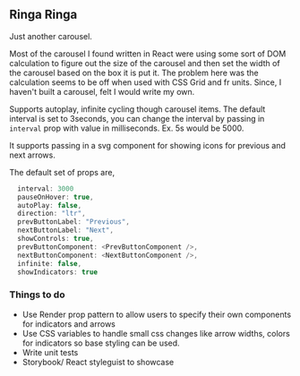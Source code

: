 ## Ringa Ringa

Just another carousel. 

Most of the carousel I found written in React were using some sort of DOM calculation to figure out the size of the carousel and then set the width of the carousel based on the box it is put it. The problem here was the calculation seems to be off when used with CSS Grid and fr units. Since, I haven't built a carousel, felt I would write my own. 

Supports autoplay, infinite cycling though carousel items. The default interval is set to 3seconds, you can change the interval by passing in `interval` prop with value in milliseconds. Ex. 5s would be 5000.

It supports passing in a svg component for showing icons for previous and next arrows. 

The default set of props are, 
```js
  interval: 3000
  pauseOnHover: true,
  autoPlay: false,
  direction: "ltr",
  prevButtonLabel: "Previous",
  nextButtonLabel: "Next",
  showControls: true,
  prevButtonComponent: <PrevButtonComponent />,
  nextButtonComponent: <NextButtonComponent />,
  infinite: false,
  showIndicators: true
```

### Things to do
- Use Render prop pattern to allow users to specify their own components for indicators and arrows
- Use CSS variables to handle small css changes like arrow widths, colors for indicators so base styling can be used. 
- Write unit tests
- Storybook/ React styleguist to showcase

